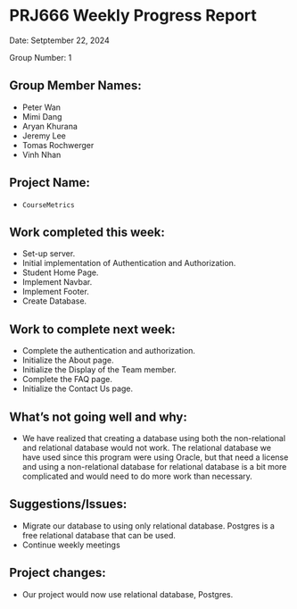 # PRJ666 Weekly Progress Report

Date: Setptember 22, 2024

Group Number: 1

## Group Member Names:

- Peter Wan
- Mimi Dang
- Aryan Khurana
- Jeremy Lee
- Tomas Rochwerger
- Vinh Nhan

## Project Name:

- `CourseMetrics`

## Work completed this week:

- Set-up server.
- Initial implementation of Authentication and Authorization.
- Student Home Page.
- Implement Navbar.
- Implement Footer.
- Create Database.

## Work to complete next week:

- Complete the authentication and authorization.
- Initialize the About page.
- Initialize the Display of the Team member.
- Complete the FAQ page.
- Initialize the Contact Us page.

## What’s not going well and why:

- We have realized that creating a database using both the non-relational and relational database would not work. The relational database we have used since this program were using Oracle, but that need a license and using a non-relational database for relational database is a bit more complicated and would need to do more work than necessary.

## Suggestions/Issues:

- Migrate our database to using only relational database. Postgres is a free relational database that can be used.
- Continue weekly meetings

## Project changes:

- Our project would now use relational database, Postgres.
